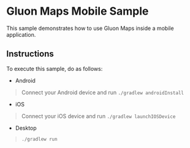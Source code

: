 # Gluon Maps Mobile Sample

This sample demonstrates how to use Gluon Maps inside a mobile application.


## Instructions

To execute this sample, do as follows:

* Android
> Connect your Android device and run `./gradlew androidInstall`
* iOS
> Connect your iOS device and run `./gradlew launchIOSDevice`
* Desktop
> `./gradlew run`


